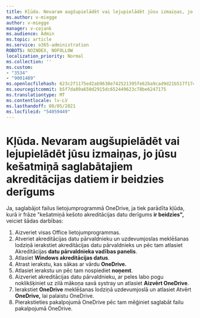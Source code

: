 ```yaml
---
title: Kļūda. Nevaram augšupielādēt vai lejupielādēt jūsu izmaiņas, jo jūsu kešatmiņā saglabātajiem akreditācijas datiem ir beidzies derīgums
ms.author: v-miegge
author: v-miegge
manager: v-cojank
ms.audience: Admin
ms.topic: article
ms.service: o365-administration
ROBOTS: NOINDEX, NOFOLLOW
localization_priority: Normal
ms.collection: ''
ms.custom:
- "3534"
- "9001489"
ms.openlocfilehash: 623c2f1175ed2ab9638e742521395fe62ba9cad9d21b517f17426fb5c96a2d73
ms.sourcegitcommit: b5f7da89a650d2915dc652449623c78be6247175
ms.translationtype: MT
ms.contentlocale: lv-LV
ms.lasthandoff: 08/05/2021
ms.locfileid: "54059449"
---
```

# <a name="error-we-cant-upload-or-download-your-changes-because-your-cached-credentials-have-expired"></a>Kļūda. Nevaram augšupielādēt vai lejupielādēt jūsu izmaiņas, jo jūsu kešatmiņā saglabātajiem akreditācijas datiem ir beidzies derīgums

Ja, saglabājot failus lietojumprogrammā OneDrive, ja tiek parādīta kļūda, kurā ir frāze "kešatmiņā kešoto akreditācijas datu derīgums **ir beidzies",** veiciet šādas darbības:

1. Aizveriet visas Office lietojumprogrammas.
1. Atveriet akreditācijas datu pārvaldnieku  un uzdevumjoslas meklēšanas lodziņā ierakstiet akreditācijas datu pārvaldnieks un pēc tam atlasiet Akreditācijas **datu pārvaldnieka vadības panelis**.
1. Atlasiet **Windows akreditācijas datus**.
1. Atrast ierakstu, kas sākas ar vārdu **OneDrive.**
1. Atlasiet ierakstu un pēc tam nospiediet **noņemt**.
1. Aizveriet akreditācijas datu pārvaldnieku, ar peles labo pogu noklikšķiniet uz zilā mākoņa savā systray un atlasiet **Aizvērt OneDrive**.
1. Ierakstiet **OneDrive** meklēšanas lodziņā uzdevumjoslā un atlasiet Atvērt **OneDrive,** lai palaistu OneDrive.
1. Pierakstieties pakalpojumā OneDrive pēc tam mēģiniet saglabāt failu pakalpojumā OneDrive.

